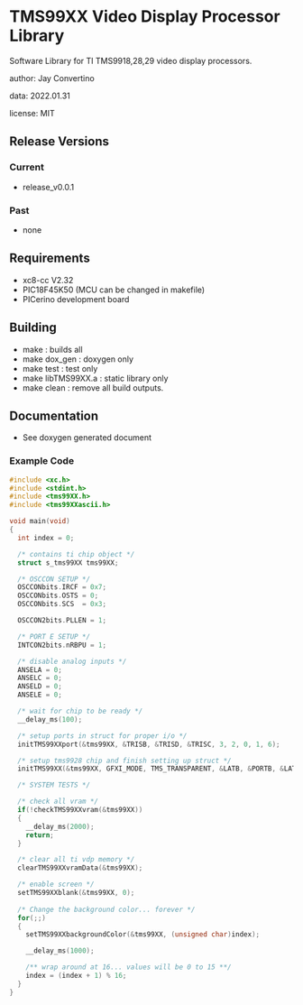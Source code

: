 # TMS99XX Video Display Processor Library

Software Library for TI TMS9918,28,29 video display processors.  

author: Jay Convertino  

data: 2022.01.31  

license: MIT

## Release Versions
### Current
  - release_v0.0.1

### Past
  - none
  
## Requirements
  - xc8-cc V2.32
  - PIC18F45K50 (MCU can be changed in makefile)
  - PICerino development board

## Building
  - make : builds all
  - make dox_gen : doxygen only
  - make test : test only
  - make libTMS99XX.a : static library only
  - make clean : remove all build outputs.
  
## Documentation
  - See doxygen generated document
  
### Example Code
```c
#include <xc.h>
#include <stdint.h>
#include <tms99XX.h>
#include <tms99XXascii.h>

void main(void) 
{
  int index = 0;

  /* contains ti chip object */
  struct s_tms99XX tms99XX;

  /* OSCCON SETUP */
  OSCCONbits.IRCF = 0x7;
  OSCCONbits.OSTS = 0;
  OSCCONbits.SCS  = 0x3;

  OSCCON2bits.PLLEN = 1;

  /* PORT E SETUP */
  INTCON2bits.nRBPU = 1;

  /* disable analog inputs */
  ANSELA = 0;
  ANSELC = 0;
  ANSELD = 0;
  ANSELE = 0;

  /* wait for chip to be ready */
  __delay_ms(100);

  /* setup ports in struct for proper i/o */
  initTMS99XXport(&tms99XX, &TRISB, &TRISD, &TRISC, 3, 2, 0, 1, 6);

  /* setup tms9928 chip and finish setting up struct */
  initTMS99XX(&tms99XX, GFXI_MODE, TMS_TRANSPARENT, &LATB, &PORTB, &LATD, &PORTC);

  /* SYSTEM TESTS */

  /* check all vram */
  if(!checkTMS99XXvram(&tms99XX))
  {
    __delay_ms(2000);
    return;
  }

  /* clear all ti vdp memory */
  clearTMS99XXvramData(&tms99XX);

  /* enable screen */
  setTMS99XXblank(&tms99XX, 0);
  
  /* Change the background color... forever */
  for(;;)
  {
    setTMS99XXbackgroundColor(&tms99XX, (unsigned char)index);

    __delay_ms(1000);

    /** wrap around at 16... values will be 0 to 15 **/
    index = (index + 1) % 16;
  }
}
```
